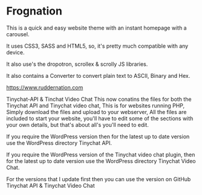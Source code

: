 # Frognation

This is a quick and easy website theme with an instant homepage with a carousel.

It uses CSS3, SASS and HTML5, so, it's pretty much compatible with any device.

It also use's the dropotron, scrollex & scrolly JS libraries.

It also contains a Converter to convert plain text to ASCII, Binary and Hex.

https://www.ruddernation.com

Tinychat-API & Tinchat Video Chat
This now conatins the files for both the Tinychat API and Tinychat video chat,
This is for websites running PHP, Simply download the files and upload to your webserver,
All the files are included to start your website, you'll have to edit some of the sections with your own details, but that's about all's you'll need to edit.

If you require the WordPress version then for the latest up to date version use the WordPress directory Tinychat API.

If you require the WordPress version of the Tinychat video chat plugin, then for the latest up to date version use the WordPress directory Tinychat Video Chat.

For the versions that I update first then you can use the version on GitHub Tinychat API & Tinychat Video Chat
